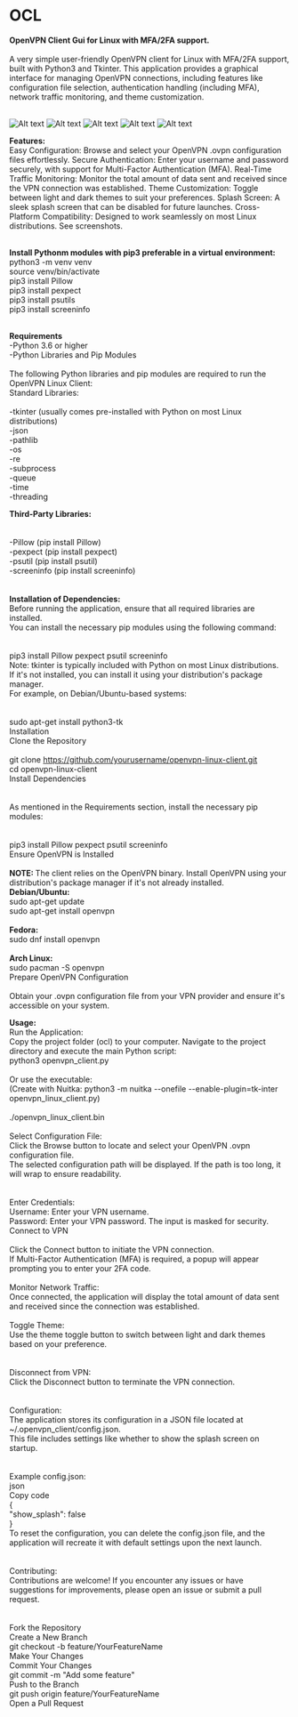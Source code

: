 # OCL

<b>OpenVPN Client Gui for Linux with MFA/2FA support.</b><br/>
<br/>
A very simple user-friendly OpenVPN client for Linux with MFA/2FA support, built with Python3 and Tkinter. This application provides a graphical interface for 
managing OpenVPN connections, including features like configuration file selection, authentication handling (including MFA), network traffic monitoring, 
and theme customization.<br/><br/>


![Alt text](https://github.com/bastiaanwilliams/OCL/blob/main/screenshot1.png)
![Alt text](https://github.com/bastiaanwilliams/OCL/blob/main/screenshot2.png)
![Alt text](https://github.com/bastiaanwilliams/OCL/blob/main/screenshot3.png)
![Alt text](https://github.com/bastiaanwilliams/OCL/blob/main/screenshot4.png)
![Alt text](https://github.com/bastiaanwilliams/OCL/blob/main/screenshot5.png)

<b>Features:</b><br/>
Easy Configuration: Browse and select your OpenVPN .ovpn configuration files effortlessly.
Secure Authentication: Enter your username and password securely, with support for Multi-Factor Authentication (MFA).
Real-Time Traffic Monitoring: Monitor the total amount of data sent and received since the VPN connection was established.
Theme Customization: Toggle between light and dark themes to suit your preferences.
Splash Screen: A sleek splash screen that can be disabled for future launches.
Cross-Platform Compatibility: Designed to work seamlessly on most Linux distributions.
See screenshots.<br/>
<br/>

<b>Install Pythonm modules with pip3 preferable in a virtual environment:</b><br/>
python3 -m venv venv<br/>
source venv/bin/activate<br/>
pip3 install Pillow<br/>
pip3 install pexpect<br/>
pip3 install psutils<br/>
pip3 install screeninfo<br/>
<br/>

<b>Requirements</b><br/>
-Python 3.6 or higher<br/>
-Python Libraries and Pip Modules<br/>
<br/>
The following Python libraries and pip modules are required to run the OpenVPN Linux Client:
<br/>
Standard Libraries:<br/>
<br/>
-tkinter (usually comes pre-installed with Python on most Linux distributions)<br/>
-json<br/>
-pathlib<br/>
-os<br/>
-re<br/>
-subprocess<br/>
-queue<br/>
-time<br/>
-threading<br/>

<b>Third-Party Libraries:</b><br/><br/>
<br/>
-Pillow (pip install Pillow)<br/>
-pexpect (pip install pexpect)<br/>
-psutil (pip install psutil)<br/>
-screeninfo (pip install screeninfo)<br/>
<br/><br/>
<b>Installation of Dependencies:</b><br/>
Before running the application, ensure that all required libraries are installed. <br/>
You can install the necessary pip modules using the following command:<br/>
<br/><br/>
pip3 install Pillow pexpect psutil screeninfo<br/>
Note: tkinter is typically included with Python on most Linux distributions. <br/>
If it's not installed, you can install it using your distribution's package manager. <br/>
For example, on Debian/Ubuntu-based systems:<br/>
<br/><br/>
sudo apt-get install python3-tk<br/>
Installation<br/>
Clone the Repository<br/>
<br/>
git clone https://github.com/yourusername/openvpn-linux-client.git<br/>
cd openvpn-linux-client<br/>
Install Dependencies<br/>
<br/><br/>
As mentioned in the Requirements section, install the necessary pip modules:<br/>
<br/><br/>
pip3 install Pillow pexpect psutil screeninfo<br/>
Ensure OpenVPN is Installed<br/>
<br/>
<b>NOTE: </b>The client relies on the OpenVPN binary. Install OpenVPN using your distribution's package manager if it's not already installed.
<br/>
<b>Debian/Ubuntu:</b><br/>
sudo apt-get update<br/>
sudo apt-get install openvpn<br/>
<br/>
<b>Fedora:</b><br/>
sudo dnf install openvpn<br/>
<br/>
<b>Arch Linux:</b><br/>
sudo pacman -S openvpn<br/>
Prepare OpenVPN Configuration<br/>
<br/>
Obtain your .ovpn configuration file from your VPN provider and ensure it's accessible on your system.

<b>Usage:</b><br/>
Run the Application:<br/>
Copy the project folder (ocl) to your computer. Navigate to the project directory and execute the main Python script:<br/>
python3 openvpn_client.py<br/>
<br/>
Or use the executable:<br/>
(Create with Nuitka: python3 -m nuitka --onefile --enable-plugin=tk-inter openvpn_linux_client.py)<br/>
<br/>
./openvpn_linux_client.bin<br/>
<br/>
Select Configuration File:<br/>
Click the Browse button to locate and select your OpenVPN .ovpn configuration file.<br/>
The selected configuration path will be displayed. If the path is too long, it will wrap to ensure readability.<br/>
<br/><br/>
Enter Credentials:<br/>
Username: Enter your VPN username.<br/>
Password: Enter your VPN password. The input is masked for security.<br/>
Connect to VPN<br/>
<br/>
Click the Connect button to initiate the VPN connection.<br/>
If Multi-Factor Authentication (MFA) is required, a popup will appear prompting you to enter your 2FA code.<br/>
<br/>
Monitor Network Traffic:<br/>
Once connected, the application will display the total amount of data sent and received since the connection was established.
<br/><br/>
Toggle Theme:<br/>
Use the theme toggle button to switch between light and dark themes based on your preference.<br/>
<br/><br/>
Disconnect from VPN:<br/>
Click the Disconnect button to terminate the VPN connection.<br/>
<br/><br/>
Configuration:<br/>
The application stores its configuration in a JSON file located at ~/.openvpn_client/config.json. <br/>
This file includes settings like whether to show the splash screen on startup.<br/>
<br/><br/>
Example config.json:<br/>
json<br/>
Copy code<br/>
{<br/>
    "show_splash": false<br/>
}<br/>
To reset the configuration, you can delete the config.json file, and the application will recreate it with default settings upon the next launch.<br/>
<br/><br/>
Contributing:<br/>
Contributions are welcome! If you encounter any issues or have suggestions for improvements, please open an issue or submit a pull request.<br/>
<br/><br/>
Fork the Repository<br/>
Create a New Branch<br/>
git checkout -b feature/YourFeatureName<br/>
Make Your Changes<br/>
Commit Your Changes<br/>
git commit -m "Add some feature"<br/>
Push to the Branch<br/>
git push origin feature/YourFeatureName<br/>
Open a Pull Request<br/>
<br/><br/>


